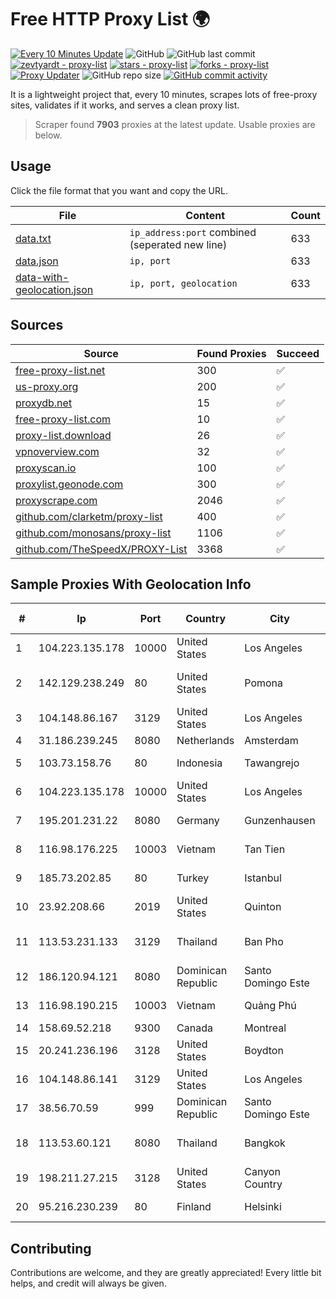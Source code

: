 
# Free HTTP Proxy List 🌍

[![Every 10 Minutes Update](https://github.com/mertguvencli/http-proxy-list/actions/workflows/main.yml/badge.svg?branch=main)](https://github.com/mertguvencli/http-proxy-list/actions/workflows/main.yml)
![GitHub](https://img.shields.io/github/license/mertguvencli/http-proxy-list)
![GitHub last commit](https://img.shields.io/github/last-commit/mertguvencli/http-proxy-list)
[![zevtyardt - proxy-list](https://img.shields.io/static/v1?label=zevtyardt&message=proxy-list&color=blue&logo=github)](https://github.com/zevtyardt/proxy-list "Go to GitHub repo")
[![stars - proxy-list](https://img.shields.io/github/stars/zevtyardt/proxy-list?style=social)](https://github.com/zevtyardt/proxy-list)
[![forks - proxy-list](https://img.shields.io/github/forks/zevtyardt/proxy-list?style=social)](https://github.com/zevtyardt/proxy-list)
[![Proxy Updater](https://github.com/zevtyardt/proxy-list/workflows/Proxy%20Updater/badge.svg)](https://github.com/zevtyardt/proxy-list/actions?query=workflow:"Proxy+Updater")
![GitHub repo size](https://img.shields.io/github/repo-size/zevtyardt/proxy-list)
[![GitHub commit activity](https://img.shields.io/github/commit-activity/m/zevtyardt/proxy-list?logo=commits)](https://github.com/zevtyardt/proxy-list/commits/main)

It is a lightweight project that, every 10 minutes, scrapes lots of free-proxy sites, validates if it works, and serves a clean proxy list.

> Scraper found **7903** proxies at the latest update. Usable proxies are below.

## Usage

Click the file format that you want and copy the URL.

|File|Content|Count|
|----|-------|-----|
|[data.txt](https://raw.githubusercontent.com/mertguvencli/http-proxy-list/main/proxy-list/data.txt)|`ip_address:port` combined (seperated new line)|633|
|[data.json](https://raw.githubusercontent.com/mertguvencli/http-proxy-list/main/proxy-list/data.json)|`ip, port`|633|
|[data-with-geolocation.json](https://raw.githubusercontent.com/mertguvencli/http-proxy-list/main/proxy-list/data-with-geolocation.json)|`ip, port, geolocation`|633|

## Sources

|Source|Found Proxies|Succeed|
|------|-------------|-------|
|[free-proxy-list.net](https://free-proxy-list.net)|300|✅|
|[us-proxy.org](https://www.us-proxy.org)|200|✅|
|[proxydb.net](http://proxydb.net)|15|✅|
|[free-proxy-list.com](https://free-proxy-list.com/?page=&port=&type%5B%5D=http&type%5B%5D=https&up_time=0&search=Search)|10|✅|
|[proxy-list.download](https://www.proxy-list.download/HTTP)|26|✅|
|[vpnoverview.com](https://vpnoverview.com/privacy/anonymous-browsing/free-proxy-servers)|32|✅|
|[proxyscan.io](https://www.proxyscan.io)|100|✅|
|[proxylist.geonode.com](https://proxylist.geonode.com/api/proxy-list?limit=300&page=1&sort_by=lastChecked&sort_type=desc&protocols=http,https)|300|✅|
|[proxyscrape.com](https://api.proxyscrape.com/v2/?request=displayproxies&protocol=http&timeout=10000&country=all&ssl=all&anonymity=all)|2046|✅|
|[github.com/clarketm/proxy-list](https://raw.githubusercontent.com/clarketm/proxy-list/master/proxy-list-raw.txt)|400|✅|
|[github.com/monosans/proxy-list](https://raw.githubusercontent.com/monosans/proxy-list/main/proxies/http.txt)|1106|✅|
|[github.com/TheSpeedX/PROXY-List](https://raw.githubusercontent.com/TheSpeedX/PROXY-List/master/http.txt)|3368|✅|


## Sample Proxies With Geolocation Info

|#|Ip|Port|Country|City|Internet Service Provider|
|-|--|----|-------|----|-------------------------|
|1|104.223.135.178|10000|United States|Los Angeles|LayerHost|
|2|142.129.238.249|80|United States|Pomona|Charter Communications Inc|
|3|104.148.86.167|3129|United States|Los Angeles|LayerHost|
|4|31.186.239.245|8080|Netherlands|Amsterdam|NetSkope Inc|
|5|103.73.158.76|80|Indonesia|Tawangrejo|PT Data Buana Nusantara|
|6|104.223.135.178|10000|United States|Los Angeles|LayerHost|
|7|195.201.231.22|8080|Germany|Gunzenhausen|Hetzner Online GmbH|
|8|116.98.176.225|10003|Vietnam|Tan Tien|Viettel Corporation|
|9|185.73.202.85|80|Turkey|Istanbul|Comnet International|
|10|23.92.208.66|2019|United States|Quinton|Centrilogic|
|11|113.53.231.133|3129|Thailand|Ban Pho|TOT Public Company Limited|
|12|186.120.94.121|8080|Dominican Republic|Santo Domingo Este|Altice Dominicana S.A.|
|13|116.98.190.215|10003|Vietnam|Quảng Phú|Viettel Corporation|
|14|158.69.52.218|9300|Canada|Montreal|OVH SAS|
|15|20.241.236.196|3128|United States|Boydton|Microsoft Corporation|
|16|104.148.86.141|3129|United States|Los Angeles|LayerHost|
|17|38.56.70.59|999|Dominican Republic|Santo Domingo Este|Orbitek SRL|
|18|113.53.60.121|8080|Thailand|Bangkok|TOT Public Company Limited|
|19|198.211.27.215|3128|United States|Canyon Country|Multacom Corporation|
|20|95.216.230.239|80|Finland|Helsinki|Hetzner Online GmbH|



## Contributing

Contributions are welcome, and they are greatly appreciated! Every
little bit helps, and credit will always be given.

